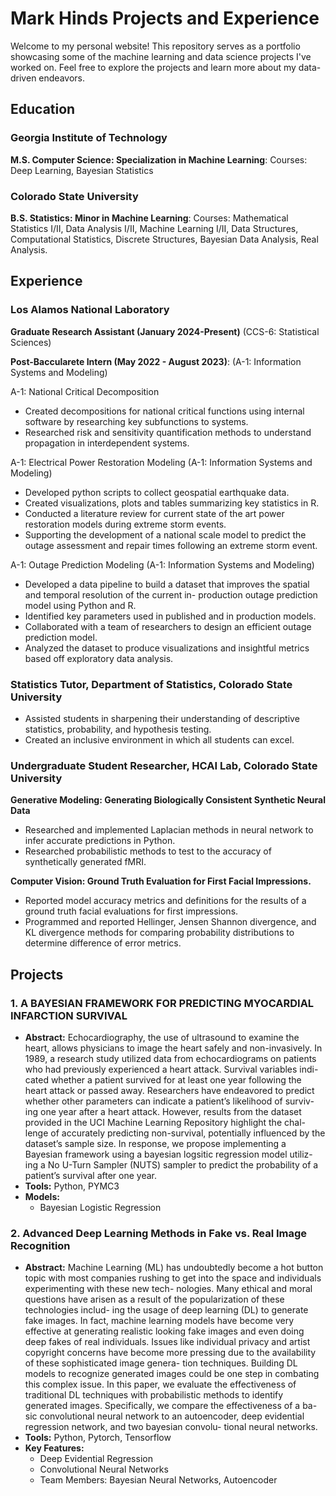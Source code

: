 # Mark Hinds Projects and Experience

Welcome to my personal website! This repository serves as a portfolio showcasing some of the machine learning and data science projects I've worked on. Feel free to explore the projects and learn more about my data-driven endeavors.

## Education

### Georgia Institute of Technology
**M.S. Computer Science: Specialization in Machine Learning**: Courses: Deep Learning, Bayesian Statistics 

### Colorado State University
**B.S. Statistics: Minor in Machine Learning**: Courses: Mathematical Statistics I/II, Data Analysis I/II, Machine Learning I/II, Data Structures, Computational Statistics, Discrete Structures, Bayesian Data Analysis, Real Analysis. 

## Experience

### Los Alamos National Laboratory

**Graduate Research Assistant (January 2024-Present)**
(CCS-6: Statistical Sciences)

**Post-Baccularete Intern (May 2022 - August 2023)**: 
(A-1: Information Systems and Modeling)

A-1: National Critical Decomposition
- Created decompositions for national critical functions using internal software by researching key subfunctions to systems.
- Researched risk and sensitivity quantification methods to understand propagation in interdependent systems.

A-1: Electrical Power Restoration Modeling (A-1: Information Systems and Modeling)
- Developed python scripts to collect geospatial earthquake data.
- Created visualizations, plots and tables summarizing key statistics in R.
- Conducted a literature review for current state of the art power restoration models during extreme storm events.
- Supporting the development of a national scale model to predict the outage assessment and repair times following an extreme storm event. 

A-1: Outage Prediction Modeling (A-1: Information Systems and Modeling)
- Developed a data pipeline to build a dataset that improves the spatial and temporal resolution of the current in- production outage prediction model using Python and R.
- Identified key parameters used in published and in production models.
- Collaborated with a team of researchers to design an efficient outage prediction model.
- Analyzed the dataset to produce visualizations and insightful metrics based off exploratory data analysis. 

### Statistics Tutor, Department of Statistics, Colorado State University
- Assisted students in sharpening their understanding of descriptive statistics, probability, and hypothesis testing.
- Created an inclusive environment in which all students can excel. 

### Undergraduate Student Researcher, HCAI Lab, Colorado State University

**Generative Modeling: Generating Biologically Consistent Synthetic Neural Data**
- Researched and implemented Laplacian methods in neural network to infer accurate predictions in Python.
- Researched probabilistic methods to test to the accuracy of synthetically generated fMRI.

**Computer Vision: Ground Truth Evaluation for First Facial Impressions.**
- Reported model accuracy metrics and definitions for the results of a ground truth facial evaluations for first impressions.
- Programmed and reported Hellinger, Jensen Shannon divergence, and KL divergence methods for comparing probability distributions to determine difference of error metrics.



## Projects

### 1. A BAYESIAN FRAMEWORK FOR PREDICTING MYOCARDIAL INFARCTION SURVIVAL
- **Abstract:** Echocardiography, the use of ultrasound to examine the heart, allows physicians to image the heart safely and non-invasively. In 1989, a research study utilized data from echocardiograms on patients who had previously experienced a heart attack. Survival variables indi- cated whether a patient survived for at least one year following the heart attack or passed away. Researchers have endeavored to predict whether other parameters can indicate a patient’s likelihood of surviv- ing one year after a heart attack. However, results from the dataset provided in the UCI Machine Learning Repository highlight the chal- lenge of accurately predicting non-survival, potentially influenced by the dataset’s sample size. In response, we propose implementing a Bayesian framework using a bayesian logsitic regression model utiliz- ing a No U-Turn Sampler (NUTS) sampler to predict the probability of a patient’s survival after one year.
- **Tools:** Python, PYMC3
- **Models:**
  - Bayesian Logistic Regression

### 2. Advanced Deep Learning Methods in Fake vs. Real Image Recognition
- **Abstract:**  Machine Learning (ML) has undoubtedly become a hot button topic with most companies rushing to get into the space and individuals experimenting with these new tech- nologies. Many ethical and moral questions have arisen as a result of the popularization of these technologies includ- ing the usage of deep learning (DL) to generate fake images. In fact, machine learning models have become very effective at generating realistic looking fake images and even doing deep fakes of real individuals. Issues like individual privacy and artist copyright concerns have become more pressing due to the availability of these sophisticated image genera- tion techniques. Building DL models to recognize generated images could be one step in combating this complex issue. In this paper, we evaluate the effectiveness of traditional DL techniques with probabilistic methods to identify generated images. Specifically, we compare the effectiveness of a ba- sic convolutional neural network to an autoencoder, deep evidential regression network, and two bayesian convolu- tional neural networks.
- **Tools:** Python, Pytorch, Tensorflow
- **Key Features:**
  - Deep Evidential Regression
  - Convolutional Neural Networks
  - Team Members: Bayesian Neural Networks, Autoencoder
